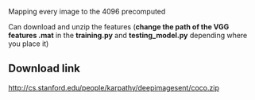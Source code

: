 Mapping every image to the 4096 precomputed 

Can download and unzip the features (**change the path of the VGG features .mat** in the **training.py** and **testing_model.py** depending where you place it)

## Download link  

http://cs.stanford.edu/people/karpathy/deepimagesent/coco.zip
